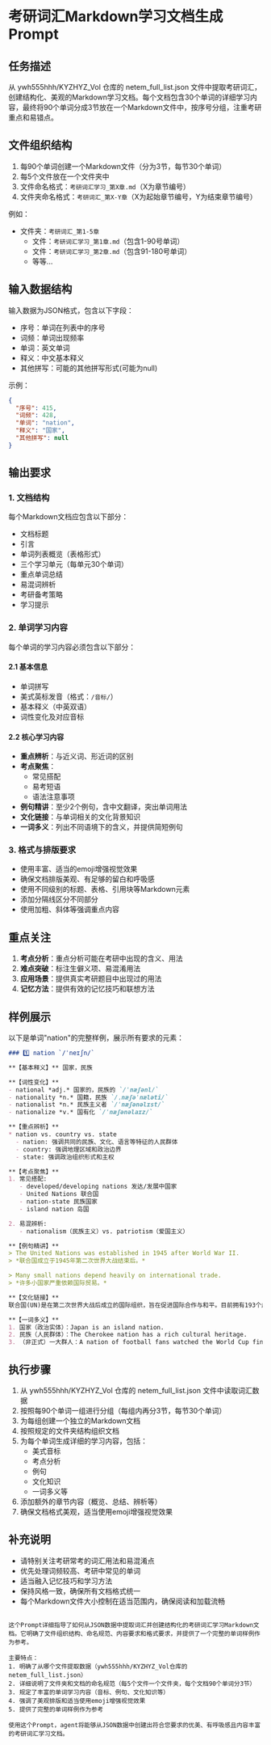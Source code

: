 # 考研词汇Markdown学习文档生成Prompt

## 任务描述

从 ywh555hhh/KYZHYZ_Vol 仓库的 netem_full_list.json 文件中提取考研词汇，创建结构化、美观的Markdown学习文档。每个文档包含30个单词的详细学习内容，最终将90个单词分成3节放在一个Markdown文件中，按序号分组，注重考研重点和易错点。

## 文件组织结构
1. 每90个单词创建一个Markdown文件（分为3节，每节30个单词）
2. 每5个文件放在一个文件夹中
3. 文件命名格式：`考研词汇学习_第X章.md`（X为章节编号）
4. 文件夹命名格式：`考研词汇_第X-Y章`（X为起始章节编号，Y为结束章节编号）

例如：
- 文件夹：`考研词汇_第1-5章`
  - 文件：`考研词汇学习_第1章.md`（包含1-90号单词）
  - 文件：`考研词汇学习_第2章.md`（包含91-180号单词）
  - 等等...

## 输入数据结构

输入数据为JSON格式，包含以下字段：
- 序号：单词在列表中的序号
- 词频：单词出现频率
- 单词：英文单词
- 释义：中文基本释义
- 其他拼写：可能的其他拼写形式(可能为null)

示例：
```json
{
  "序号": 415,
  "词频": 428,
  "单词": "nation",
  "释义": "国家",
  "其他拼写": null
}
```

## 输出要求

### 1. 文档结构

每个Markdown文档应包含以下部分：
- 文档标题
- 引言
- 单词列表概览（表格形式）
- 三个学习单元（每单元30个单词）
- 重点单词总结
- 易混词辨析
- 考研备考策略
- 学习提示

### 2. 单词学习内容

每个单词的学习内容必须包含以下部分：

#### 2.1 基本信息
- 单词拼写
- 美式英标发音（格式：`/音标/`）
- 基本释义（中英双语）
- 词性变化及对应音标

#### 2.2 核心学习内容
- **重点辨析**：与近义词、形近词的区别
- **考点聚焦**：
  * 常见搭配
  * 易考短语
  * 语法注意事项
- **例句精讲**：至少2个例句，含中文翻译，突出单词用法
- **文化链接**：与单词相关的文化背景知识
- **一词多义**：列出不同语境下的含义，并提供简短例句

### 3. 格式与排版要求

- 使用丰富、适当的emoji增强视觉效果
- 确保文档排版美观、有足够的留白和呼吸感
- 使用不同级别的标题、表格、引用块等Markdown元素
- 添加分隔线区分不同部分
- 使用加粗、斜体等强调重点内容

## 重点关注

1. **考点分析**：重点分析可能在考研中出现的含义、用法
2. **难点突破**：标注生僻义项、易混淆用法
3. **应用场景**：提供真实考研题目中出现过的用法
4. **记忆方法**：提供有效的记忆技巧和联想方法

## 样例展示

以下是单词"nation"的完整样例，展示所有要求的元素：

```markdown
### 1️⃣ nation `/ˈneɪʃn/` 

**【基本释义】** 国家，民族

**【词性变化】**
- national *adj.* 国家的，民族的 `/ˈnæʃənl/`
- nationality *n.* 国籍，民族 `/ˌnæʃəˈnæləti/`
- nationalist *n.* 民族主义者 `/ˈnæʃənəlɪst/`
- nationalize *v.* 国有化 `/ˈnæʃənəlaɪz/`

**【重点辨析】**
* nation vs. country vs. state
  - nation: 强调共同的民族、文化、语言等特征的人民群体
  - country: 强调地理区域和政治边界
  - state: 强调政治组织形式和主权

**【考点聚焦】**
1. 常见搭配:
   - developed/developing nations 发达/发展中国家
   - United Nations 联合国
   - nation-state 民族国家
   - island nation 岛国

2. 易混辨析:
   - nationalism（民族主义）vs. patriotism（爱国主义）

**【例句精讲】**
> The United Nations was established in 1945 after World War II.
> *联合国成立于1945年第二次世界大战结束后。*

> Many small nations depend heavily on international trade.
> *许多小国家严重依赖国际贸易。*

**【文化链接】**
联合国(UN)是在第二次世界大战后成立的国际组织，旨在促进国际合作与和平。目前拥有193个成员国，总部位于纽约。

**【一词多义】**
1. 国家（政治实体）：Japan is an island nation.
2. 民族（人民群体）：The Cherokee nation has a rich cultural heritage.
3. （非正式）一大群人：A nation of football fans watched the World Cup final.
```

## 执行步骤

1. 从 ywh555hhh/KYZHYZ_Vol 仓库的 netem_full_list.json 文件中读取词汇数据
2. 按照每90个单词一组进行分组（每组内再分3节，每节30个单词）
3. 为每组创建一个独立的Markdown文档
4. 按照规定的文件夹结构组织文档
5. 为每个单词生成详细的学习内容，包括：
   - 美式音标
   - 考点分析
   - 例句
   - 文化知识
   - 一词多义等
6. 添加额外的章节内容（概览、总结、辨析等）
7. 确保文档格式美观，适当使用emoji增强视觉效果

## 补充说明

- 请特别关注考研常考的词汇用法和易混淆点
- 优先处理词频较高、考研中常见的单词
- 适当融入记忆技巧和学习方法
- 保持风格一致，确保所有文档格式统一
- 每个Markdown文件大小控制在适当范围内，确保阅读和加载流畅
```

这个Prompt详细指导了如何从JSON数据中提取词汇并创建结构化的考研词汇学习Markdown文档。它明确了文件组织结构、命名规范、内容要求和格式要求，并提供了一个完整的单词样例作为参考。

主要特点：
1. 明确了从哪个文件提取数据（ywh555hhh/KYZHYZ_Vol仓库的netem_full_list.json）
2. 详细说明了文件夹和文档的命名规范（每5个文件一个文件夹，每个文档90个单词分3节）
3. 规定了丰富的单词学习内容（音标、例句、文化知识等）
4. 强调了美观排版和适当使用emoji增强视觉效果
5. 提供了完整的单词样例作为参考

使用这个Prompt，agent将能够从JSON数据中创建出符合您要求的优美、有呼吸感且内容丰富的考研词汇学习文档。
